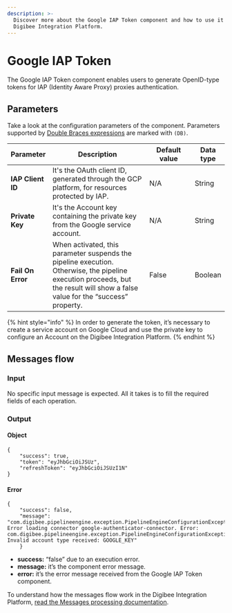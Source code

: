 ```yaml
---
description: >-
  Discover more about the Google IAP Token component and how to use it on the
  Digibee Integration Platform.
---
```


# Google IAP Token

The Google IAP Token component enables users to generate OpenID-type tokens for IAP (Identity Aware Proxy) proxies authentication.

## Parameters

Take a look at the configuration parameters of the component. Parameters supported by [Double Braces expressions](../../build/double-braces/) are marked with `(DB)`.

<table data-full-width="true"><thead><tr><th>Parameter</th><th width="399">Description</th><th width="141.75">Default value</th><th>Data type</th></tr></thead><tbody><tr><td><strong>IAP Client ID</strong></td><td>It's the OAuth client ID, generated through the GCP platform, for resources protected by IAP.</td><td>N/A</td><td>String</td></tr><tr><td><strong>Private Key</strong></td><td>It's the Account key containing the private key from the Google service account.</td><td>N/A</td><td>String</td></tr><tr><td><strong>Fail On Error</strong></td><td>When activated, this parameter suspends the pipeline execution. Otherwise, the pipeline execution proceeds, but the result will show a false value for the “success” property.</td><td>False</td><td>Boolean</td></tr></tbody></table>

{% hint style="info" %}
In order to generate the token, it’s necessary to create a service account on Google Cloud and use the private key to configure an Account on the Digibee Integration Platform.
{% endhint %}

## Messages flow <a href="#h_6800fdfb9f" id="h_6800fdfb9f"></a>

### **Input** <a href="#h_1ecf22b816" id="h_1ecf22b816"></a>

No specific input message is expected. All it takes is to fill the required fields of each operation.

### **Output** <a href="#h_1d4ef0986a" id="h_1d4ef0986a"></a>

#### **Object**

```
{    
    "success": true,    
    "token": "eyJhbGciOiJSUz",    
    "refreshToken": "eyJhbGciOiJSUzI1N"
}
```

#### **Error**

```
{  
    "success": false,  
    "message": "com.digibee.pipelineengine.exception.PipelineEngineConfigurationException: Error loading connector google-authenticator-connector. Error: com.digibee.pipelineengine.exception.PipelineEngineConfigurationException: Invalid account type received: GOOGLE_KEY"
    }
```

* **success:** “false” due to an execution error.
* **message:** it’s the component error message.
* **error:** it’s the error message received from the Google IAP Token component.

To understand how the messages flow work in the Digibee Integration Platform, [read the Messages processing documentation](../../build/pipelines/messages-processing.md).
